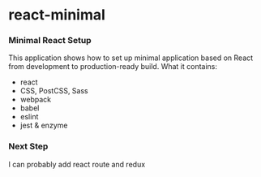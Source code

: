 # react-minimal
### Minimal React Setup

This application shows how to set up minimal application based on React from development to production-ready build.
What it contains:
- react
- CSS, PostCSS, Sass
- webpack
- babel
- eslint
- jest & enzyme

### Next Step
I can probably add react route and redux
